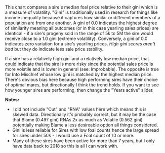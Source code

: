 This chart compares a sire's median foal price relative to their gini which is a measure of volatility. "Gini" is traditionally used in research for things like income inequality because it captures how similar or different members of a population are from one another. A gini of 0.0 indicates the highest degree of similarity meaning all outcomes (or in this case yearling sales prices) are identical - if a sire's progeny sold in the range of 5k to 5M the sire would receive close to a 1.0 gini (extreme volatility). Conversely, a gini of 0.0 indicates zero variation for a sire's yearling prices. *High gini scores aren't bad* but they do indicate less sale price stability.

If a sire has a relatively high gini and a relatively low median price, that could indicate that the sire is more risky since the potential sales price is more volatile and is lower in general (see: Improbable). The opposite is true for Into Mischief whose low gini is matched by the highest median price. There's obvious bias here because high performing sires have their choice of optimal mares, but directionally I think the trend holds. If you want to see how younger sires are performing, then change the "Years active" slider.

**Notes:**
- I did not include "Out" and "RNA" values here which means this is skewed data. Directionally it's probably correct, but it may be the case that Blame (0.497 gini) RNAs 2x as much as Volatile (0.562 gini) potentially making Blame a less desireable option all things considered. 
- Gini is less reliable for Sires with low foal counts hence the large spread for sires under 50k - I would use a Foal count of 10 or more.
- Many of these sires have been active for more than 7 years, but I only have data back to 2018 so this is all I can work with.